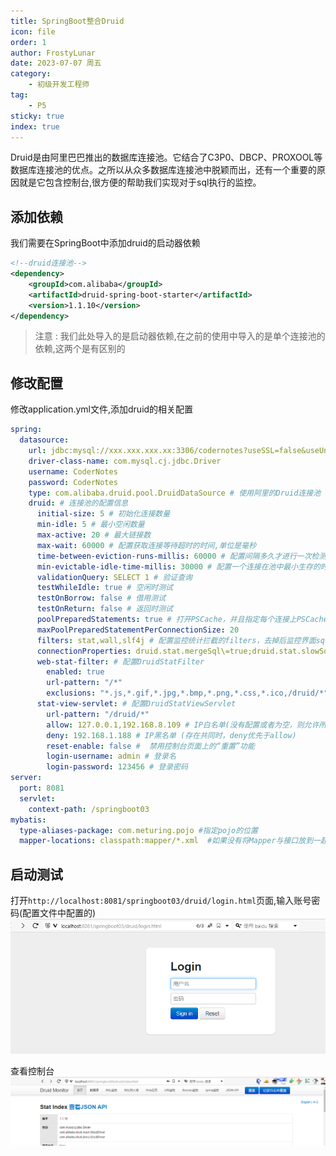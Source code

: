 ```yaml
---
title: SpringBoot整合Druid
icon: file
order: 1
author: FrostyLunar
date: 2023-07-07 周五
category:
	- 初级开发工程师
tag:
	- P5
sticky: true
index: true
---
```


Druid是由阿里巴巴推出的数据库连接池。它结合了C3P0、DBCP、PROXOOL等数据库连接池的优点。之所以从众多数据库连接池中脱颖而出，还有一个重要的原因就是它包含控制台,很方便的帮助我们实现对于sql执行的监控。

## 添加依赖

我们需要在SpringBoot中添加druid的启动器依赖

```XML
<!--druid连接池-->
<dependency>
	<groupId>com.alibaba</groupId>
	<artifactId>druid-spring-boot-starter</artifactId>
	<version>1.1.10</version>
</dependency>
```

> 注意 : 我们此处导入的是启动器依赖,在之前的使用中导入的是单个连接池的依赖,这两个是有区别的

## 修改配置

修改application.yml文件,添加druid的相关配置

```yml
spring:
  datasource:
    url: jdbc:mysql://xxx.xxx.xxx.xx:3306/codernotes?useSSL=false&useUnicode=true&characterEncoding=UTF-8&serverTimezone=Asia/Shanghai
    driver-class-name: com.mysql.cj.jdbc.Driver
    username: CoderNotes
    password: CoderNotes
    type: com.alibaba.druid.pool.DruidDataSource # 使用阿里的Druid连接池
    druid: # 连接池的配置信息
      initial-size: 5 # 初始化连接数量
      min-idle: 5 # 最小空闲数量
      max-active: 20 # 最大链接数
      max-wait: 60000 # 配置获取连接等待超时的时间,单位是毫秒
      time-between-eviction-runs-millis: 60000 # 配置间隔多久才进行一次检测，检测需要关闭的空闲连接，单位是毫秒
      min-evictable-idle-time-millis: 30000 # 配置一个连接在池中最小生存的时间，单位是毫秒
      validationQuery: SELECT 1 # 验证查询
      testWhileIdle: true # 空闲时测试
      testOnBorrow: false # 借用测试
      testOnReturn: false # 返回时测试
      poolPreparedStatements: true # 打开PSCache，并且指定每个连接上PSCache的大小
      maxPoolPreparedStatementPerConnectionSize: 20
      filters: stat,wall,slf4j # 配置监控统计拦截的filters，去掉后监控界面sql无法统计，'wall'用于防火墙
      connectionProperties: druid.stat.mergeSql\=true;druid.stat.slowSqlMillis\=5000 # 通过connectProperties属性来打开mergeSql功能；慢SQL记录
      web-stat-filter: # 配置DruidStatFilter
        enabled: true
        url-pattern: "/*"
        exclusions: "*.js,*.gif,*.jpg,*.bmp,*.png,*.css,*.ico,/druid/*"
      stat-view-servlet: # 配置DruidStatViewServlet
        url-pattern: "/druid/*"
        allow: 127.0.0.1,192.168.8.109 # IP白名单(没有配置或者为空，则允许所有访问)
        deny: 192.168.1.188 # IP黑名单 (存在共同时，deny优先于allow)
        reset-enable: false #  禁用控制台页面上的“重置”功能
        login-username: admin # 登录名
        login-password: 123456 # 登录密码
server:
  port: 8081
  servlet:
    context-path: /springboot03
mybatis:
  type-aliases-package: com.meturing.pojo #指定pojo的位置
  mapper-locations: classpath:mapper/*.xml  #如果没有将Mapper与接口放到一起,可以使用该参数指定Mapper的位置
```

## 启动测试

打开`http://localhost:8081/springboot03/druid/login.html`页面,输入账号密码(配置文件中配置的)
![](assets/image-20230707100856563.png)

查看控制台
![](assets/image-20230707100812881.png)

